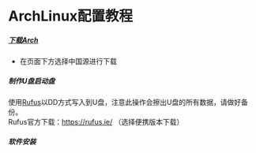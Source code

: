 # ArchLinux配置教程<br>
##### [下载Arch](https://archlinux.org/download/ "在下方选择中国源进行下载操作")<br>
- 在页面下方选择中国源进行下载
##### 制作U盘启动盘<br>
使用[Rufus](https://rufus.ie/ "选择便携版本下载")以DD方式写入到U盘，注意此操作会擦出U盘的所有数据，请做好备份。<br>
Rufus官方下载：https://rufus.ie/  （选择便携版本下载）<br>
##### 软件安装<br>

